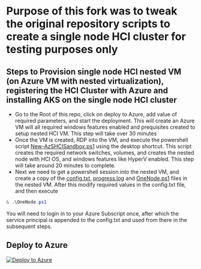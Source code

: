 
# Purpose of this fork was to tweak the original repository scripts to create a single node HCI cluster for testing purposes only

## Steps to Provision single node HCI nested VM (on Azure VM with nested virtualization), registering the HCI Cluster with Azure and installing AKS on the single node HCI cluster

* Go to the Root of this repo, click on deploy to Azure, add value of required parameters, and start the deployment.    This will create an Azure VM will all required windows features enabled and prequisites created to setup nested HCI VM. This step will take over 30 minutes
* Once the VM is created, RDP into the VM, and execute the powershell script [New-AzSHCISandbox.ps1](./Sandbox/New-AzSHCISandbox.ps1) using the desktop shortcut. This script creates the required network switches, volumes, and creates the nested node with HCI OS, and windows features like HyperV enabled. This step will take around 20 minutes to complete.
* Next we need to get a powershell session into the nested VM, and create a copy of the [config.txt](./Sandbox/SingleNodeHCIClusterCreationAndRegistration/config.txt), [progress.log](./Sandbox/SingleNodeHCIClusterCreationAndRegistration/progress.log) and [OneNode.ps1](./Sandbox/SingleNodeHCIClusterCreationAndRegistration/OneNode.ps1) files in the nested VM. After this modify required values in the config.txt file, and then execute 

```powershell
& .\OneNode.ps1
```
   You will need to login in to your Azure Subscript once, after which the service principal is appended to the config.txt and used from there in the subsequent steps.

## Deploy to Azure ##

[![Deploy to Azure](https://aka.ms/deploytoazurebutton)](https://portal.azure.com/#create/Microsoft.Template/uri/https%3A%2F%2Fraw.githubusercontent.com%2FmaniSbindra%2FAzStackHCISandbox%2Fmain%2Fjson%2Fazuredeploy.json)

